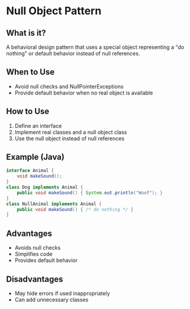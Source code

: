 # Null Object Pattern

## What is it?

A behavioral design pattern that uses a special object representing a "do nothing" or default behavior instead of null references.

## When to Use

- Avoid null checks and NullPointerExceptions
- Provide default behavior when no real object is available

## How to Use

1. Define an interface
2. Implement real classes and a null object class
3. Use the null object instead of null references

## Example (Java)

```java
interface Animal {
    void makeSound();
}
class Dog implements Animal {
    public void makeSound() { System.out.println("Woof"); }
}
class NullAnimal implements Animal {
    public void makeSound() { /* do nothing */ }
}
```

## Advantages

- Avoids null checks
- Simplifies code
- Provides default behavior

## Disadvantages

- May hide errors if used inappropriately
- Can add unnecessary classes
